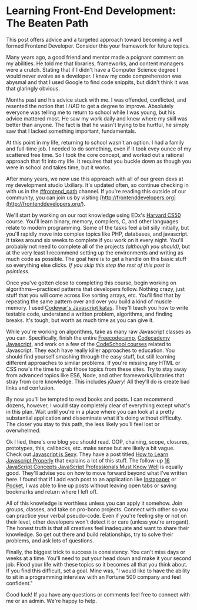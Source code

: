 
# Learning Front-End Development: The Beaten Path

This post offers advice and a targeted approach toward becoming a well formed Frontend Developer. Consider this your framework for future topics.

Many years ago, a good friend and mentor made a poignant comment on my abilities. He told me that libraries, frameworks, and content managers were a crutch. Stating that if I didn't have a Computer Science degree I would never evolve as a developer. I knew my code comprehension was abysmal and that I used Google to find code snippits, but didn't think it was that glaringly obvious.

Months past and his advice stuck with me. I was offended, conflicted, and resented the notion that I _HAD_ to get a degree to improve. Absolutely everyone was telling me to return to school while I was young, but his advice mattered most. He saw my work daily and knew where my skill was better than anyone. The fact is that he wasn't trying to be hurtful, he simply saw that I lacked something important, fundamentals.

At this point in my life, returning to school wasn't an option. I had a family and full-time job. I needed to do something, even if it took evey ounce of my scattered free time. So I took the core concept, and worked out a rational approach that fit into my life. It requires that you buckle down as though you were in school and takes time, but it works.

After many years, we now use this approach with all of our green devs at my development studio Uxiliary. It's updated often, so continue checking in with us in the [#frontend_path](https://frontenddevelopers.slack.com/messages/frontend_path/) [](https://frontenddevelopers.slack.com/messages/beyond_green/) channel. If you're reading this outside of our community, you can join us by visiting [http://frontenddevelopers.org](http://frontenddevelopers.org/).

We'll start by working on our root knowledge using EDx's [Harvard CS50](https://www.edx.org/course/introduction-computer-science-harvardx-cs50x) course. You'll learn binary, memory, compilers, C, and other languages relate to modern programming. Some of the tasks feel a bit silly initially, but you'll rapidly move into complex topics like PHP, databases, and javascript. It takes around six weeks to complete if you work on it every night. You'll probably not need to complete all of the projects _(although you should)_, but at the very least I recommend setting up the environments and writing as much code as possible. The goal here is to get a handle on this basic stuff so everything else clicks. _If you skip this step the rest of this post is pointless_.

Once you've gotten close to completing this course, begin working on algorithms—practiced patterns that developers follow. Nothing crazy, just stuff that you will come across like sorting arrays, etc. You'll find that by repeating the same pattern over and over you build a kind of muscle memory. I used [Codewar's Javascript katas](http://www.codewars.com/?language=javascript). They'll teach you how to write testable code, understand a written problem, algorithms, and finding breaks. It's tough, but worth as much time as you can give it.

While you're working on algorithms, take as many raw Javascript classes as you can. Specifically, finish the entire [Freecodecamp](http://freecodecamp.com/), [Codecademy Javascript](https://www.codecademy.com/en/tracks/javascript-combined), and work on a few of the [CodeSchool courses](https://www.codeschool.com/paths/javascript) related to Javascript. They each have really killer approaches to education. You should find yourself smashing through the easy stuff, but still learning different approaches to similar problems. If you're missing any HTML or CSS now's the time to grab those topics from these sites. Try to stay away from advanced topics like ES6, Node, and other frameworks/libraries that stray from core knowledge. This includes _jQuery_! All they'll do is create bad links and confusion.

By now you'll be tempted to read books and posts. I can recommend dozens, however, I would stay completely clear of everything except what's in this plan. Wait until you're in a place where you can look at a pretty substantial application and disseminate what it's doing without difficulty. The closer you stay to this path, the less likely you'll feel lost or overwhelmed.

Ok I lied, there's one blog you should read. OOP, chaining, scope, closures, prototypes, this, callbacks, etc. make sense but are likely a bit vague. Check out [Javascript is Sexy](http://javascriptissexy.com/). They have a post titled [How to Learn Javascript Properly](http://javascriptissexy.com/how-to-learn-javascript-properly/) that explains a lot of this stuff. The follow-up [16 JavaScript Concepts JavaScript Professionals Must Know Well](http://javascriptissexy.com/16-javascript-concepts-you-must-know-well/) is equally good. They'll advise you on how to move forward beyond what I've written here. I found that if I add each post to an application like [Instapaper](https://www.instapaper.com/) or [Pocket](https://getpocket.com/), I was able to line up posts without leaving open tabs or saving bookmarks and return where I left off.

All of this knowledge is worthless unless you can apply it somehow. Join groups, classes, and take on pro-bono projects. Connect with other so you can practice your verbal pseudo-code. Even if you're feeling shy or not on their level, other developers won't detect it or care (unless you're arrogant). The honest truth is that all creatives feel inadequate and want to share their knowledge. So get out there and build relationships, try to solve their problems, and ask lots of questions.

Finally, the biggest trick to success is consistency. You can't miss days or weeks at a time. You'll need to put your head down and make it your second job. Flood your life with these topics so it becomes all that you think about. If you find this difficult, set a goal. Mine was, "I would like to have the ability to sit in a programming interview with an Fortune 500 company and feel confident."

Good luck! If you have any questions or comments feel free to connect with me or an admin. We're happy to help.
